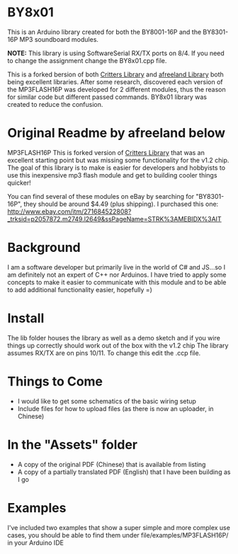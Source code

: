 # BY8x01
This is an Arduino library created for both the BY8001-16P and the BY8301-16P MP3 soundboard modules.

**NOTE:** This library is using SoftwareSerial RX/TX ports on 8/4. If you need to change the assignment change the BY8x01.cpp file.

This is a forked bersion of both [Critters Library](https://github.com/Critters/MP3FLASH16P) and [afreeland Library](https://github.com/afreeland/MP3FLASH16P) both being excellent libraries.  After some research, discovered each version of the MP3FLASH16P was developed for 2 different modules, thus the reason for similar code but different passed commands.  BY8x01 library was created to reduce the confusion.

# Original Readme by afreeland below
MP3FLASH16P
This is forked version of [Critters Library](https://github.com/Critters/MP3FLASH16P) that was an excellent starting point but was missing some functionality for the v1.2 chip. The goal of this library is to make is easier for developers and hobbyists to use this inexpensive mp3 flash module and get to building cooler things quicker! 


You can find several of these modules on eBay by searching for "BY8301-16P", they should be around $4.49 (plus shipping). I purchased this one:
http://www.ebay.com/itm/271684522808?_trksid=p2057872.m2749.l2649&ssPageName=STRK%3AMEBIDX%3AIT

# Background
I am a software developer but primarily live in the world of C# and JS...so I am definitely not an expert of C++ nor Arduinos.  I have tried to apply some concepts to make it easier to communicate with this module and to be able to add additional functionality easier, hopefully =)

# Install
The lib folder houses the library as well as a demo sketch and if you wire things up correctly should work out of the box with the v1.2 chip
The library assumes RX/TX are on pins 10/11. To change this edit the .ccp file.

# Things to Come
* I would like to get some schematics of the basic wiring setup
* Include files for how to upload files (as there is now an uploader, in Chinese)

# In the "Assets" folder
* A copy of the original PDF (Chinese) that is available from listing
* A copy of a partially translated PDF (English) that I have been building as I go

# Examples
I've included two examples that show a super simple and more complex use cases, you should be able to find them under file/examples/MP3FLASH16P/ in your Arduino IDE
